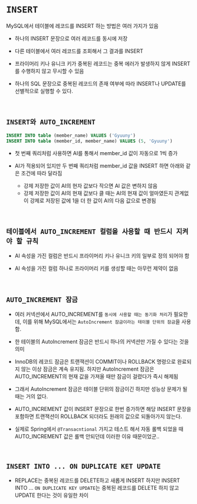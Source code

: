 # `INSERT`

MySQL에서 테이블에 레코드를 INSERT 하는 방법은 여러 가지가 있음

- 하나의 INSERT 문장으로 여러 레코드를 동시에 저장

- 다른 테이블에서 여러 레코드를 조회해서 그 결과를 INSERT

- 프라이머리 키나 유니크 키가 중복된 레코드는 중복 에러가 발생하지 않게 INSERT를 수행하지 않고 무시할 수 있음

- 하나의 SQL 문장으로 중복된 레코드의 존재 여부에 따라 INSERT나 UPDATE를 선별적으로 실행할 수 있다. 

<br>

## `INSERT와 AUTO_INCREMENT`

```sql
INSERT INTO table (member_name) VALUES ('Gyuuny')
INSERT INTO table (member_id, member_name) VALUES (5, 'Gyuuny')
```

- 첫 번째 쿼리처럼 사용하면 AI를 통해서 member_id 값이 자동으로 1씩 증가

- AI가 적용되어 있지만 두 번째 쿼리처럼 member_id 값을 INSERT 하면 아래와 같은 조건에 따라 달라짐
  - 강제 저장한 값이 AI의 현자 값보다 작으면 AI 값은 변하지 않음
  - 강제 저장한 값이 AI의 현재 값보다 클 때는 AI의 현재 값이 얼마였든지 관계없이 강제로 저장된 값에 1을 더 한 값이 AI의 다음 값으로 변경됨

<br>

## `테이블에서 AUTO_INCREMENT 컬럼을 사용할 때 반드시 지켜야 할 규칙`

- AI 속성을 가진 컬럼은 반드시 프라이머리 키나 유니크 키의 일부로 정의 되어야 함

- AI 속성을 가진 컬럼 하나로 프라이머리 키를 생성할 때는 아무런 제약이 없음

<br>

## `AUTO_INCREMENT 잠금`

- 여러 커넥션에서 AUTO_INCREMENT를 `동시에 사용할 때는 동기화 처리`가 필요한데, 이를 위해 MySQL에서는 `AutoIncrement 잠금이라는 테이블 단위의 잠금`을 사용함.

- 한 테이블의 AutoIncrement 잠금은 반드시 하나의 커넥션만 가질 수 있다는 것을 의미

- InnoDB의 레코드 잠금은 트랜잭션이 COMMIT이나 ROLLBACK 명령으로 완료되지 않는 이상 잠금은 계속 유지됨. 하지만 AutoIncrement 잠금은 AUTO_INCREMENT의 현재 값을 가져올 때만 잠금이 걸렸다가 즉시 해제됨

- 그래서 AutoIncrement 잠금은 테이블 단위의 잠금이긴 하지만 성능상 문제가 될 때는 거의 없다. 

- AUTO_INCREMENT 값이 INSERT 문장으로 한번 증가하면 해당 INSERT 문장을 포함하면 트랜잭션이 ROLLBACK 되더라도 원래의 값으로 되돌아가지 않는다. 

- 실제로 Spring에서 `@Transacntional` 가지고 테스트 해서 자동 롤백 되었을 때 AUTO_INCREMENT 값은 롤백 안되던데 이러한 이유 때문이었군.. 

<br>

## `INSERT INTO ... ON DUPLICATE KET UPDATE`

- REPLACE는 중복된 레코드를 DELETE하고 새롭게 INSERT 하지만 INSERT INTO ... `ON DUPLICATE KEY UPDATE`는 중복된 레코드를 DELETE 하지 않고 UPDATE 한다는 것이 유일한 차이



